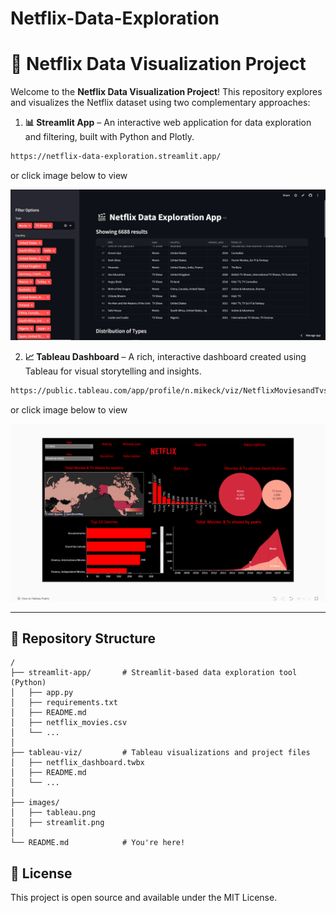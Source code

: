 # Netflix-Data-Exploration

# 🎥 Netflix Data Visualization Project

Welcome to the **Netflix Data Visualization Project**! This repository explores and visualizes the Netflix dataset using two complementary approaches:

1. **📊 Streamlit App** – An interactive web application for data exploration and filtering, built with Python and Plotly.
```bash
https://netflix-data-exploration.streamlit.app/
```
or click image below to view

[![Netflix Data App](images/streamlit.png)](https://netflix-data-exploration.streamlit.app/)



2. **📈 Tableau Dashboard** – A rich, interactive dashboard created using Tableau for visual storytelling and insights.
  ```bash
https://public.tableau.com/app/profile/n.mikeck/viz/NetflixMoviesandTvshowsanalysis/Netflix
```
or click image below to view

[![Netflix Data App](images/tableau.png)](https://public.tableau.com/app/profile/n.mikeck/viz/NetflixMoviesandTvshowsanalysis/Netflix)

---


## 📁 Repository Structure

```plaintext
/
├── streamlit-app/       # Streamlit-based data exploration tool (Python)
│   ├── app.py
│   ├── requirements.txt
│   ├── README.md
│   ├── netflix_movies.csv
│   └── ...
│
├── tableau-viz/         # Tableau visualizations and project files
│   ├── netflix_dashboard.twbx
│   ├── README.md
│   └── ...
│
├── images/
│   ├── tableau.png
│   ├── streamlit.png
│
└── README.md            # You're here!

```
## 📜 License
This project is open source and available under the MIT License.

